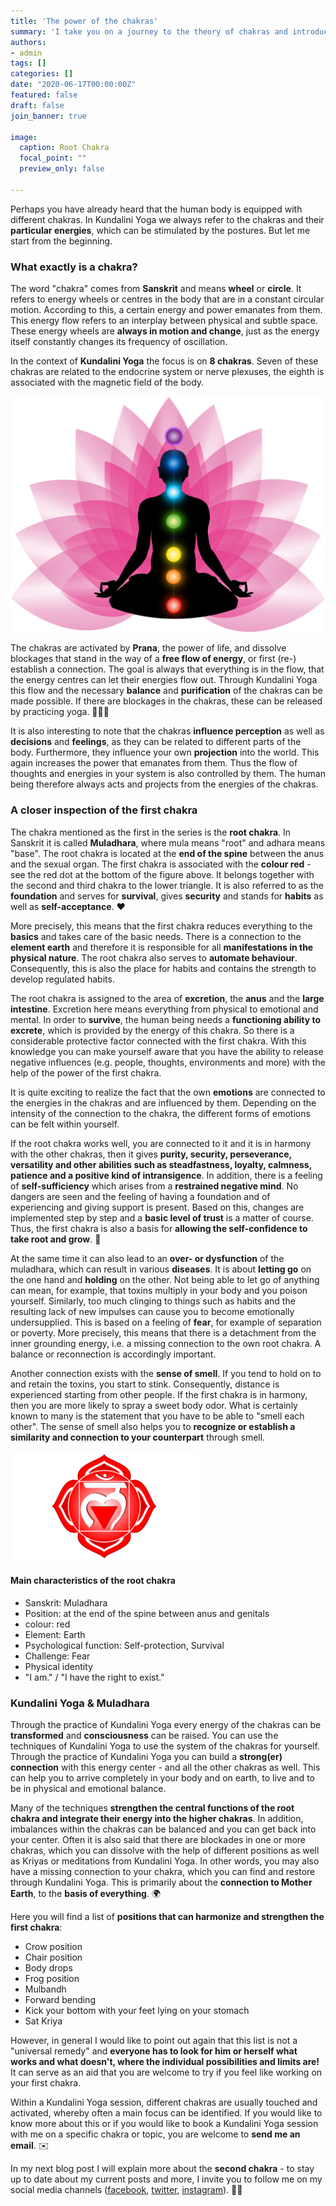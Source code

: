 ```yaml
---
title: 'The power of the chakras'
summary: 'I take you on a journey to the theory of chakras and introduce you to the first chakra "Muladhara". Be excited to get to know and understand the specific energy that this chakra produces.'
authors: 
- admin
tags: []
categories: []
date: "2020-06-17T00:00:00Z"
featured: false
draft: false
join_banner: true

image:
  caption: Root Chakra
  focal_point: ""
  preview_only: false

---
```


Perhaps you have already heard that the human body is equipped with different chakras. In Kundalini Yoga we always refer to the chakras and their **particular energies**, which can be stimulated by the postures. But let me start from the beginning. 

### What exactly is a chakra?

The word "chakra" comes from **Sanskrit** and means **wheel** or **circle**. It refers to energy wheels or centres in the body that are in a constant circular motion. According to this, a certain energy and power emanates from them. This energy flow refers to an interplay between physical and subtle space. These energy wheels are **always in motion and change**, just as the energy itself constantly changes its frequency of oscillation. 

In the context of **Kundalini Yoga** the focus is on **8 chakras**. Seven of these chakras are related to the endocrine system or nerve plexuses, the eighth is associated with the magnetic field of the body.

![7 Chakras](all_chakras_neutral.png)

The chakras are activated by **Prana**, the power of life, and dissolve blockages that stand in the way of a **free flow of energy**, or first (re-) establish a connection. The goal is always that everything is in the flow, that the energy centres can let their energies flow out. Through Kundalini Yoga this flow and the necessary **balance** and **purification** of the chakras can be made possible. If there are blockages in the chakras, these can be released by practicing yoga. 🧘🏽‍♂️

It is also interesting to note that the chakras **influence perception** as well as **decisions** and **feelings**, as they can be related to different parts of the body. Furthermore, they influence your own **projection** into the world. This again increases the power that emanates from them. Thus the flow of thoughts and energies in your system is also controlled by them. The human being therefore always acts and projects from the energies of the chakras. 

### A closer inspection of the first chakra

The chakra mentioned as the first in the series is the **root chakra**. In Sanskrit it is called **Muladhara**, where mula means "root" and adhara means "base". The root chakra is located at the **end of the spine** between the anus and the sexual organ. The first chakra is associated with the **colour red** - see the red dot at the bottom of the figure above. It belongs together with the second and third chakra to the lower triangle. 
It is also referred to as the **foundation** and serves for **survival**, gives **security** and stands for **habits** as well as **self-acceptance**. ❤️

More precisely, this means that the first chakra reduces everything to the **basics** and takes care of the basic needs. There is a connection to the **element earth** and therefore it is responsible for all **manifestations in the physical nature**.
The root chakra also serves to **automate behaviour**. Consequently, this is also the place for habits and contains the strength to develop regulated habits. 

The root chakra is assigned to the area of **excretion**, the **anus** and the **large intestine**. Excretion here means everything from physical to emotional and mental. 
In order to **survive**, the human being needs a **functioning ability to excrete**, which is provided by the energy of this chakra. So there is a considerable protective factor connected with the first chakra. With this knowledge you can make yourself aware that you have the ability to release negative influences (e.g. people, thoughts, environments and more) with the help of the power of the first chakra.

It is quite exciting to realize the fact that the own **emotions** are connected to the energies in the chakras and are influenced by them. Depending on the intensity of the connection to the chakra, the different forms of emotions can be felt within yourself. 

If the root chakra works well, you are connected to it and it is in harmony with the other chakras, then it gives **purity, security, perseverance, versatility and other abilities such as steadfastness, loyalty, calmness, patience and a positive kind of intransigence**. In addition, there is a feeling of **self-sufficiency** which arises from a **restrained negative mind**. No dangers are seen and the feeling of having a foundation and of experiencing and giving support is present. Based on this, changes are implemented step by step and a **basic level of trust** is a matter of course. Thus, the first chakra is also a basis for **allowing the self-confidence to take root and grow**. 🌱

At the same time it can also lead to an **over- or dysfunction** of the muladhara, which can result in various **diseases**. It is about **letting go** on the one hand and **holding** on the other. Not being able to let go of anything can mean, for example, that toxins multiply in your body and you poison yourself. Similarly, too much clinging to things such as habits and the resulting lack of new impulses can cause you to become emotionally undersupplied. This is based on a feeling of **fear**, for example of separation or poverty. More precisely, this means that there is a detachment from the inner grounding energy, i.e. a missing connection to the own root chakra. 
A balance or reconnection is accordingly important.

Another connection exists with the **sense of smell**. If you tend to hold on to and retain the toxins, you start to stink. Consequently, distance is experienced starting from other people. If the first chakra is in harmony, then you are more likely to spray a sweet body odor. What is certainly known to many is the statement that you have to be able to "smell each other". The sense of smell also helps you to **recognize or establish a similarity and connection to your counterpart** through smell. 

![root-chakra](root_chakra_2.png)

#### Main characteristics of the root chakra

- Sanskrit: Muladhara
- Position: at the end of the spine between anus and genitals
- colour: red
- Element: Earth
- Psychological function: Self-protection, Survival
- Challenge: Fear
- Physical identity
- "I am." / "I have the right to exist."

### Kundalini Yoga & Muladhara

Through the practice of Kundalini Yoga every energy of the chakras can be **transformed** and **consciousness** can be raised. You can use the techniques of Kundalini Yoga to use the system of the chakras for yourself. 
Through the practice of Kundalini Yoga you can build a **strong(er) connection** with this energy center - and all the other chakras as well. This can help you to arrive completely in your body and on earth, to live and to be in physical and emotional balance. 

Many of the techniques **strengthen the central functions of the root chakra and integrate their energy into the higher chakras**. In addition, imbalances within the chakras can be balanced and you can get back into your center. Often it is also said that there are blockades in one or more chakras, which you can dissolve with the help of different positions as well as Kriyas or meditations from Kundalini Yoga. In other words, you may also have a missing connection to your chakra, which you can find and restore through Kundalini Yoga. This is primarily about the **connection to Mother Earth**, to the **basis of everything**. 🌍

Here you will find a list of **positions that can harmonize and strengthen the first chakra**:

- Crow position
- Chair position
- Body drops
- Frog position
- Mulbandh
- Forward bending
- Kick your bottom with your feet lying on your stomach
- Sat Kriya

However, in general I would like to point out again that this list is not a "universal remedy" and **everyone has to look for him or herself what works and what doesn't, where the individual possibilities and limits are!** It can serve as an aid that you are welcome to try if you feel like working on your first chakra. 

Within a Kundalini Yoga session, different chakras are usually touched and activated, whereby often a main focus can be identified. If you would like to know more about this or if you would like to book a Kundalini Yoga session with me on a specific chakra or topic, you are welcome to **send me an email**. ✉️

In my next blog post I will explain more about the **second chakra** - to stay up to date about my current posts and more, I invite you to follow me on my social media channels ([facebook](https://www.facebook.com/ruhahealing), [twitter](https://twitter.com/ruhahealing), [instagram](https://www.instagram.com/ruhahealing)). 🙏🏽

